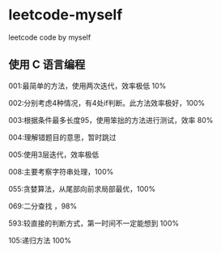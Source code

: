 # leetcode-myself
leetcode code by myself

使用 C 语言编程
--
001:最简单的方法，使用两次迭代，效率极低 10%

002:分别考虑4种情况，有4处if判断。此方法效率极好，100%

003:根据条件最多长度95，使用笨拙的方法进行测试，效率 80%

004:理解错题目的意思，暂时跳过

005:使用3层迭代，效率极低

008:主要考察字符串处理，100%

055:贪婪算法，从尾部向前求局部最优，100%

069:二分查找 ，98%

593:较直接的判断方式，第一时间不一定能想到 100%

105:递归方法 100%
